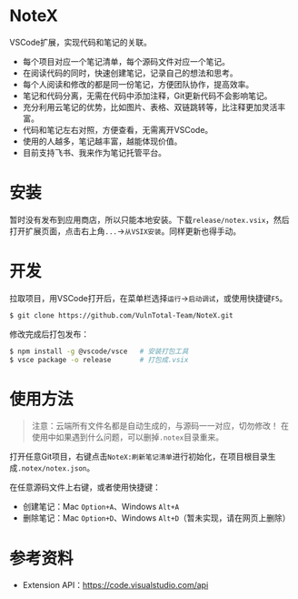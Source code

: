 # NoteX

VSCode扩展，实现代码和笔记的关联。

- 每个项目对应一个笔记清单，每个源码文件对应一个笔记。
- 在阅读代码的同时，快速创建笔记，记录自己的想法和思考。
- 每个人阅读和修改的都是同一份笔记，方便团队协作，提高效率。
- 笔记和代码分离，无需在代码中添加注释，Git更新代码不会影响笔记。
- 充分利用云笔记的优势，比如图片、表格、双链跳转等，比注释更加灵活丰富。
- 代码和笔记左右对照，方便查看，无需离开VSCode。
- 使用的人越多，笔记越丰富，越能体现价值。
- 目前支持飞书、我来作为笔记托管平台。

# 安装

暂时没有发布到应用商店，所以只能本地安装。下载`release/notex.vsix`，然后打开扩展页面，点击右上角`...`->`从VSIX安装`。同样更新也得手动。

# 开发

拉取项目，用VSCode打开后，在菜单栏选择`运行`->`启动调试`，或使用快捷键`F5`。

```sh
$ git clone https://github.com/VulnTotal-Team/NoteX.git
```

修改完成后打包发布：

```sh
$ npm install -g @vscode/vsce   # 安装打包工具
$ vsce package -o release       # 打包成.vsix
```

# 使用方法

> 注意：云端所有文件名都是自动生成的，与源码一一对应，切勿修改！
> 在使用中如果遇到什么问题，可以删掉`.notex`目录重来。

打开任意Git项目，右键点击`NoteX:刷新笔记清单`进行初始化，在项目根目录生成`.notex/notex.json`。

在任意源码文件上右键，或者使用快捷键：

- 创建笔记：Mac `Option+A`、Windows `Alt+A`
- 删除笔记：Mac `Option+D`、Windows `Alt+D`（暂未实现，请在网页上删除）

# 参考资料

- Extension API：https://code.visualstudio.com/api

